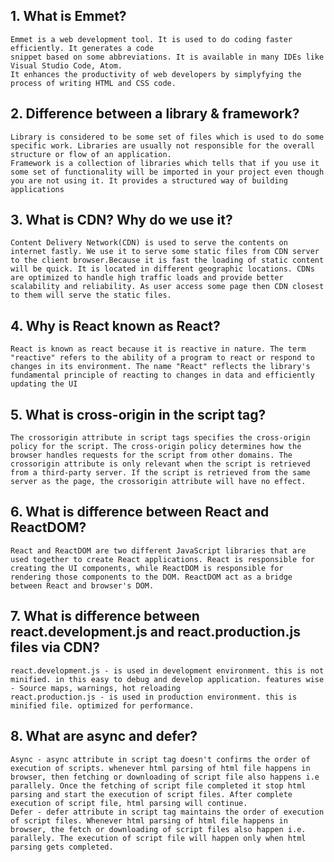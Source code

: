 ## 1. What is Emmet?
    Emmet is a web development tool. It is used to do coding faster efficiently. It generates a code 
    snippet based on some abbreviations. It is available in many IDEs like Visual Studio Code, Atom. 
    It enhances the productivity of web developers by simplyfying the process of writing HTML and CSS code. 
## 2. Difference between a library & framework?
    Library is considered to be some set of files which is used to do some specific work. Libraries are usually not responsible for the overall structure or flow of an application.
    Framework is a collection of libraries which tells that if you use it some set of functionality will be imported in your project even though you are not using it. It provides a structured way of building applications
## 3. What is CDN? Why do we use it?
    Content Delivery Network(CDN) is used to serve the contents on internet fastly. We use it to serve some static files from CDN server to the client browser.Because it is fast the loading of static content will be quick. It is located in different geographic locations. CDNs are optimized to handle high traffic loads and provide better scalability and reliability. As user access some page then CDN closest to them will serve the static files.
## 4. Why is React known as React?
    React is known as react because it is reactive in nature. The term "reactive" refers to the ability of a program to react or respond to changes in its environment. The name "React" reflects the library's fundamental principle of reacting to changes in data and efficiently updating the UI
## 5. What is cross-origin in the script tag?
    The crossorigin attribute in script tags specifies the cross-origin policy for the script. The cross-origin policy determines how the browser handles requests for the script from other domains. The crossorigin attribute is only relevant when the script is retrieved from a third-party server. If the script is retrieved from the same server as the page, the crossorigin attribute will have no effect. 
## 6. What is difference between React and ReactDOM?
    React and ReactDOM are two different JavaScript libraries that are used together to create React applications. React is responsible for creating the UI components, while ReactDOM is responsible for rendering those components to the DOM. ReactDOM act as a bridge between React and browser's DOM.
## 7. What is difference between react.development.js and react.production.js files via CDN?
    react.development.js - is used in development environment. this is not minified. in this easy to debug and develop application. features wise - Source maps, warnings, hot reloading
    react.production.js - is used in production environment. this is minified file. optimized for performance.
## 8. What are async and defer? 
    Async - async attribute in script tag doesn't confirms the order of execution of scripts. whenever html parsing of html file happens in browser, then fetching or downloading of script file also happens i.e parallely. Once the fetching of script file completed it stop html parsing and start the execution of script files. After complete execution of script file, html parsing will continue.
    Defer - defer attribute in script tag maintains the order of execution of script files. Whenever html parsing of html file happens in browser, the fetch or downloading of script files also happen i.e. parallely. The execution of script file will happen only when html parsing gets completed.